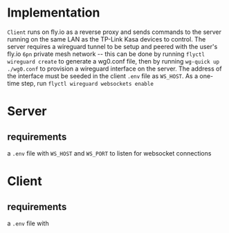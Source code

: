 # Implementation
`Client` runs on fly.io as a reverse proxy and sends commands to the server running on the same LAN as the TP-Link Kasa devices to control. The server requires a wireguard tunnel to be setup and peered with the user's fly.io `6pn` private mesh network -- this can be done by running `flyctl wireguard create` to generate a wg0.conf file, then by running `wg-quick up ./wg0.conf` to provision a wireguard interface on the server. The address of the interface must be seeded in the client `.env` file as `WS_HOST`. As a one-time step, run `flyctl wireguard websockets enable`

# Server
## requirements
a `.env` file with `WS_HOST` and `WS_PORT` to listen for websocket connections

# Client
## requirements
a `.env` file with 
